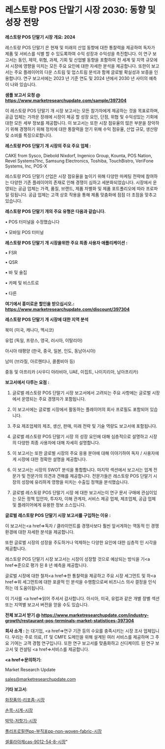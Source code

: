 # 레스토랑 POS 단말기 시장 2030: 동향 및 성장 전망

<strong>레스토랑 POS 단말기 시장 개요: 2024</strong>

레스토랑 POS 단말기 은 현재 및 미래의 산업 동향에 대한 통찰력을 제공하여 독자가 제품 및 서비스를 식별 할 수 있도록하여 수익 성장과 수익성을 촉진합니다. 이 연구 보고서는 동인, 제약, 위협, 과제, 기회 및 산업별 동향을 포함하여 전 세계 및 지역 규모에서 시장에 영향을 미치는 모든 주요 요인에 대한 자세한 분석을 제공합니다. 또한이 보고서는 주요 플레이어의 다운 스트림 및 업스트림 분석과 함께 글로벌 확실성과 보증을 인용합니다. 연구 보고서에는 2023 년 기준 연도 및 2024 년에서 2030 년 사이의 예측이 나와 있습니다.



<strong>샘플 보고서 요청 @ <a href=https://www.marketresearchupdate.com/sample/397304>https://www.marketresearchupdate.com/sample/397304</a></strong>

이 레스토랑 POS 단말기 개 시장 보고서는 모든 참가자에게 제공하는 것을 목표로하며, 공급 업체는 가까운 장래에 시장이 제공 할 성장 요인, 단점, 위협 및 수익성있는 기회에 대한 모든 세부 정보를 제공합니다. 이 보고서는 또한 시장 점유율의 많은 부분을 장악하기 위해 경쟁하기 위해 정치에 대한 통찰력을 얻기 위해 수익 점유율, 산업 규모, 생산량 및 소비를 특징으로합니다.



<strong>레스토랑 POS 단말기 개 시장의 주요 주요 업체 :</strong>

CAKE from Sysco, Diebold Nixdorf, Ingenico Group, Kounta, POS Nation, Revel Systems?Inc, Samsung Electronics, Toshiba, TouchBistro, VeriFone Systems, Inc, POS-X

레스토랑 POS 단말기 산업은 시장 점유율을 높이기 위해 다양한 마케팅 전략에 참여하는 다양한 기존 플레이어의 존재로 인해 경쟁이 심하고 세분화되었습니다. 시장에서 운영되는 공급 업체는 가격, 품질, 브랜드, 제품 차별화 및 제품 포트폴리오에 따라 프로파일 링됩니다. 공급 업체는 고객 상호 작용을 통해 제품 맞춤화에 점점 더 초점을 맞추고 있습니다.



<strong>레스토랑 POS 단말기 개의 주요 유형은 다음과 같습니다.</strong>

• POS 터미널을 수정했습니다

• 모바일 POS 터미널



<strong>레스토랑 POS 단말기 개 시장을위한 주요 최종 사용자 애플리케이션 :</strong>

• FSR

• QSR

• 바 및 술집

• 카페 및 비스트로

• 다른



<strong>여기에서 흥미로운 할인을 받으십시오.: <a href=https://www.marketresearchupdate.com/discount/397304>https://www.marketresearchupdate.com/discount/397304</a></strong>



<strong>레스토랑 POS 단말기 개 시장에 대한 지역 분석</strong>

북미 (미국, 캐나다, 멕시코)

유럽 (독일, 프랑스, 영국, 러시아, 이탈리아)

아시아 태평양 (한국, 중국, 일본, 인도, 동남아시아)

남미 (브라질, 아르헨티나, 콜롬비아 등)

중동 및 아프리카 (사우디 아라비아, UAE, 이집트, 나이지리아, 남아프리카)



<strong>보고서에서 다루는 요점 :</strong>

1. 글로벌 레스토랑 POS 단말기 시장 보고서에서 고려되는 주요 사항에는 글로벌 시장에서 운영되는 주요 경쟁자가 포함됩니다.

2. 이 보고서에는 글로벌 시장에서 활동하는 플레이어의 회사 프로필도 포함되어 있습니다.

3. 주요 제조업체의 제조, 생산, 판매, 미래 전략 및 기술 역량도 보고서에 포함됩니다.

4. 글로벌 레스토랑 POS 단말기 시장 의 성장 요인에 대해 심층적으로 설명하고 시장의 다양한 최종 사용자에 대해 자세히 설명합니다.

5. 이 보고서는 또한 글로벌 시장의 주요 응용 분야에 대해 이야기하여 독자 / 사용자에게 시장에 대한 정확한 설명을 제공합니다.

6. 이 보고서는 시장의 SWOT 분석을 통합합니다. 마지막 섹션에서 보고서는 업계 전문가 및 전문가의 의견과 견해를 제공합니다. 전문가들은 레스토랑 POS 단말기 시장의 성장에 유리하게 영향을 미치는 수출입 정책을 분석했습니다.

7. 글로벌 레스토랑 POS 단말기 시장 에 대한 보고서는이 연구 문서 구매에 관심이있는 모든 정책 입안자, 투자자, 이해 관계자, 서비스 제공 업체, 제조업체, 공급 업체 및 플레이어에게 유용한 정보 소스입니다.



<strong>글로벌 레스토랑 POS 단말기 시장 보고서를 구입하는 이유 :</strong>

이 보고서는<a href=>독자 / 클</a>라이언트를 경쟁사보다 훨씬 앞서게하는 역동적 인 경쟁 환경에 대한 자세한 분석을 제공합니다.

또한 글로벌 시장의 성장을 주도하거나 억제하는 다양한 요인에 대한 심층적 인 시각을 제공합니다.

레스토랑 POS 단말기 시장 보고서는 시장이 성장할 것으로 예상되는 방식을 기<a href=>준으로</a> 평가 된 8 년 예측을 제공합니다.

글로벌 시장에 대한 철저<a href=>한 통찰력</a>을 제공하고 주요 시장 세그먼트 및 하<a href=>위 세그</a>먼트에 대한 포괄적 인 분석을 수행함으로써 비즈니스 의사 결정을 인식하는 데 도움이됩니다.

이 기사를 <a href=>읽어 주</a>셔서 감사합니다. 아시아, 미국, 유럽과 같은 개별 장별 섹션 또는 지역별 보고서 버전을 얻을 수도 있습니다.



<strong>전체 보고서 받기 @ <a href=https://www.marketresearchupdate.com/industry-growth/restaurant-pos-terminals-market-statistices-397304>https://www.marketresearchupdate.com/industry-growth/restaurant-pos-terminals-market-statistices-397304</a></strong>



<strong>회사 소개 :</strong>
는 대기업, <a href=>연구 기</a>관 등의 수요를 충족시키는 시장 조사 업체입니다. 우리는 주로 의료, IT 및 CMFE 도메인을 위해 설계된 여러 서비스를 제공하며 그 주요 기여는 고객 경험 연구입니다. 또한 연구 보고서를 맞춤화하고 신디케이트 된 연구 보고서 및 컨설팅 <a href=>서비</a>스를 제공합니다.



<strong><a href=>문의하기:</a></strong>

Market Research Update

sales@marketresearchupdate.com



<strong>기타 보고서:</strong>

<a href=https://www.linkedin.com/pulse/화장품의-리포좀-시장-규모-및-성장-2023-market-matrix-musings-analysis/>화장품의-리포좀-시장</a>

<a href=https://www.linkedin.com/pulse/손목-시계-시장-동향-및-성장-전망-consumer-connection-chronicles-24--kyyef/>손목-시계-시장</a>

<a href=https://www.linkedin.com/pulse/박막-저항기-시장-진입-전략-및-위험-평가2029년-trend-tracking-tips-360-analysis-vuugf/>박막-저항기-시장</a>

<a href=https://www.linkedin.com/pulse/폴리프로필렌pp-부직포pp-non-woven-fabric-시장-경쟁-분석-및-성장-잠재력-2030-isdailynews-3zegf/>폴리프로필렌pp-부직포pp-non-woven-fabric-시장</a>

<a href=https://www.linkedin.com/pulse/셀룰라아제cas-9012-54-8-시장-진입-전략-및-위험-평가2029년-wty4f/>셀룰라아제cas-9012-54-8-시장</a>"
